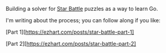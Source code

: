 Building a solver for [Star Battle](https://www.puzzles.wiki/wiki/Star_Battle) puzzles as a way to learn Go.

I'm writing about the process; you can follow along if you like:

[Part 1][https://ezhart.com/posts/star-battle-part-1]

[Part 2][https://ezhart.com/posts/star-battle-part-2]
